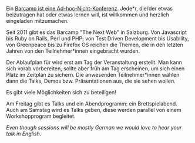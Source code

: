 Ein [Barcamp ist eine Ad-hoc-Nicht-Konferenz](http://www.barcamp.at/Was_ist_ein_BarCamp). Jede*r, die/der etwas beizutragen hat oder etwas lernen will, ist willkommen und herzlich eingeladen mitzumachen.

Seit 2011 gibt es das Barcamp "The Next Web" in Salzburg. Von Javascript bis Ruby on Rails, Perl und PHP; von Test Driven Development bis Usability, von Greenpeace bis zu Firefox OS reichen die Themen, die in den letzten Jahren von den Teilnehmer*innen eingebracht wurden.

Der Ablaufplan für wird erst am Tag der Veranstaltung erstellt. Man kann sich vorab vorbereiten, sollte aber früh am Tag erscheinen, um sich einen Platz im Zeitplan zu sichern. Die anwesenden Teilnehmer*innen wählen dann die Talks, Demos bzw. Präsentationen aus, die sie sehen wollen.

Es gibt viele Möglichkeiten sich zu beteiligen!

Am Freitag gibt es Talks und ein Abendprogramm: ein Brettspielabend. Auch am Samstag wird es Talks geben, diese werden parallel von einem Workshopprogram begleitet.

*Even though sessions will be mostly German we would love to hear your talk in English*.
